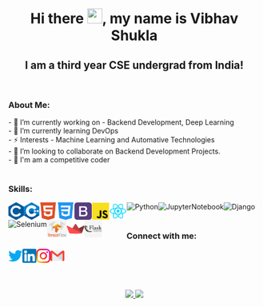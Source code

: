 <link rel="stylesheet" type="text/css" media="all" href="styles.css" />

<h1 align="center">Hi there <img src="https://raw.githubusercontent.com/MartinHeinz/MartinHeinz/master/wave.gif" width="30px" height="30px">, my name is Vibhav Shukla</h1>
<h2 align="center" class="noborder">I am a third year CSE undergrad from India!</h2>
<br>


<h3>About Me:</h3>
- 🔭 I’m currently working on - Backend Development, Deep Learning <br>
- 🌱 I’m currently learning DevOps <br>
- ⚡️ Interests - Machine Learning and Automative Technologies <br>
- 👯 I’m looking to collaborate on Backend Development Projects. <br>
- 🤝 I'm am a competitive coder <br>

<br>



<h3 align="left">Skills: </h3>

<img align="left"  title="C" alt="C" height="35px" src="./logos/c_colored.png" />
<img align="left" title="C++" alt="C++" height="35px" src="./logos/cpp_coloured.png" />
<img align="left" title="HTML5" alt="HTML5" width="35px" src="./logos/html5_coloured.png" />
<img align="left" title="CSS3" alt="CSS3" width="35px" src="./logos/css3_coloured.png" />
<img align="left" title="Bootstrap" alt="Bootstrap" width="35px" src="./logos/Bootstrap.png" />
<img align="left" title="JS" alt="JavaScript" height="35px" src="./logos/javascript_coloured2.png" />
<img align="left" title="ReactJS" alt="ReactJS" height="35px" src="./logos/react_colored.png" />
<img align="left" title="Python" alt="Python" height="35px"src="https://img.icons8.com/color/48/000000/python.png"/>
<img align="left" title="Jupyter Notebook" alt="JupyterNotebook" height="35px" src="https://img.icons8.com/fluency/48/000000/jupyter.png"/>
<img img align="left"  title="Django" alt="Django" height="35px" src="https://img.icons8.com/color/48/000000/django.png"/>
<img img align="left"  title="Selenium" alt="Selenium" height="35px" src="https://img.icons8.com/stickers/48/000000/selenium-test-automation.png"/>
<img align="left" title="Tensorflow" alt="Tensorflow" height="35px" src="./logos/tensorflow.png" />
<img align="left" title="Streamlit" alt="Streamlit" height="35px" src="./logos/streamlit.png" />
<img align="left"  title="Flask" alt="Flask" height="35px" src="./logos/flask.png" />



<br>
<br>
<h3 style="left: 50px; position:relative;">Connect with me:</h3> 

<a href="https://twitter.com/-vibhav10"><img align="left" title="Twitter - Yashvardhan Arora" alt="Twitter" height="28px" src="./logos/twitter_coloured.png"> </a>
<a href="https://www.linkedin.com/in/vibhav-shukla10/"><img align="left" title="LinkedIn - Yashvardhan Arora" alt="LinkedIn" height="28px" src="./logos/linkedin_coloured.png"> </a> 
<a href="https://www.instagram.com/vibhav10/"><img align="left" title="Instagram - Yashvardhan Arora" alt="Instagram" height="28px" src="./logos/instagram_coloured.png"> </a> 
<a href="mailto:vibhav.1507@gmail.com"><img align="left" title="Mail - Vibhav Shukla" alt="Mail" height="28px" src="./logos/gmail_coloured.png"> </a> 




<br>
<br>
<br>
<br>


<p align="center">
<a href="https://github.com/vibhav10">
  <img   width="44%" src="https://github-readme-streak-stats.herokuapp.com/?user=vibhav10&theme=omni&hide_border=true&include_all_commits=true&hide_title=true" />
  
<img   width="45%" src="https://github-readme-stats.vercel.app/api/top-langs/?username=vibhav10&layout=compact&theme=omni&hide_border=true&hide_title=true" />
  <br><br>
  </a>
</p>

